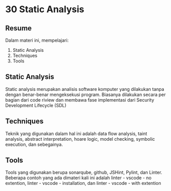 # 30 Static Analysis
## Resume

Dalam materi ini, mempelajari:
  1. Static Analysis
  2. Techniques
  3. Tools
  
## Static Analysis
Static analysis merupakan analisis software komputer yang dilakukan tanpa dengan benar-benar mengeksekusi program. Biasanya dilakukan secara per bagian dari code riview dan membawa fase implementasi dari Security Development Lifecycle (SDL)

## Techniques 
Teknik yang digunakan dalam hal ini adalah data flow analysis, taint analysis, abstract interpretation, hoare logic, model checking, symbolic execution, dan sebegainya.

## Tools
Tools yang digunakan berupa sonarqube, github, JSHint, Pylint,  dan Linter. Beberapa contoh yang ada dimateri kali ini adalah linter - vscode - no extention, linter - vscode - installation, dan linter - vscode - with extention